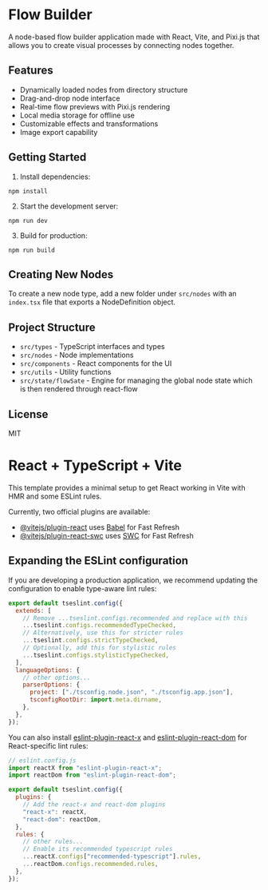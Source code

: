 # Flow Builder

A node-based flow builder application made with React, Vite, and Pixi.js that allows you to create visual processes by connecting nodes together.

## Features

- Dynamically loaded nodes from directory structure
- Drag-and-drop node interface
- Real-time flow previews with Pixi.js rendering
- Local media storage for offline use
- Customizable effects and transformations
- Image export capability

## Getting Started

1. Install dependencies:

```
npm install
```

2. Start the development server:

```
npm run dev
```

3. Build for production:

```
npm run build
```

## Creating New Nodes

To create a new node type, add a new folder under `src/nodes` with an `index.tsx` file that exports a NodeDefinition object.

## Project Structure

- `src/types` - TypeScript interfaces and types
- `src/nodes` - Node implementations
- `src/components` - React components for the UI
- `src/utils` - Utility functions
- `src/state/flowSate` - Engine for managing the global node state which is then rendered through react-flow

## License

MIT

# React + TypeScript + Vite

This template provides a minimal setup to get React working in Vite with HMR and some ESLint rules.

Currently, two official plugins are available:

- [@vitejs/plugin-react](https://github.com/vitejs/vite-plugin-react/blob/main/packages/plugin-react/README.md) uses [Babel](https://babeljs.io/) for Fast Refresh
- [@vitejs/plugin-react-swc](https://github.com/vitejs/vite-plugin-react-swc) uses [SWC](https://swc.rs/) for Fast Refresh

## Expanding the ESLint configuration

If you are developing a production application, we recommend updating the configuration to enable type-aware lint rules:

```js
export default tseslint.config({
  extends: [
    // Remove ...tseslint.configs.recommended and replace with this
    ...tseslint.configs.recommendedTypeChecked,
    // Alternatively, use this for stricter rules
    ...tseslint.configs.strictTypeChecked,
    // Optionally, add this for stylistic rules
    ...tseslint.configs.stylisticTypeChecked,
  ],
  languageOptions: {
    // other options...
    parserOptions: {
      project: ["./tsconfig.node.json", "./tsconfig.app.json"],
      tsconfigRootDir: import.meta.dirname,
    },
  },
});
```

You can also install [eslint-plugin-react-x](https://github.com/Rel1cx/eslint-react/tree/main/packages/plugins/eslint-plugin-react-x) and [eslint-plugin-react-dom](https://github.com/Rel1cx/eslint-react/tree/main/packages/plugins/eslint-plugin-react-dom) for React-specific lint rules:

```js
// eslint.config.js
import reactX from "eslint-plugin-react-x";
import reactDom from "eslint-plugin-react-dom";

export default tseslint.config({
  plugins: {
    // Add the react-x and react-dom plugins
    "react-x": reactX,
    "react-dom": reactDom,
  },
  rules: {
    // other rules...
    // Enable its recommended typescript rules
    ...reactX.configs["recommended-typescript"].rules,
    ...reactDom.configs.recommended.rules,
  },
});
```
